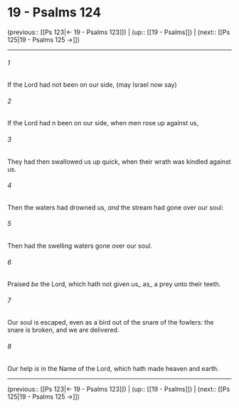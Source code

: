 # 19 - Psalms 124

(previous:: [[Ps 123|← 19 - Psalms 123]]) | (up:: [[19 - Psalms]]) | (next:: [[Ps 125|19 - Psalms 125 →]])

***


###### 1 
If the Lord had not been on our side, (may Israel now say) 

###### 2 
If the Lord had n been on our side, when men rose up against us, 

###### 3 
They had then swallowed us up quick, when their wrath was kindled against us. 

###### 4 
Then the waters had drowned us, _and_ the stream had gone over our soul: 

###### 5 
Then had the swelling waters gone over our soul. 

###### 6 
Praised _be_ the Lord, which hath not given us_ as_ a prey unto their teeth. 

###### 7 
Our soul is escaped, even as a bird out of the snare of the fowlers: the snare is broken, and we are delivered. 

###### 8 
Our help _is_ in the Name of the Lord, which hath made heaven and earth.

***

(previous:: [[Ps 123|← 19 - Psalms 123]]) | (up:: [[19 - Psalms]]) | (next:: [[Ps 125|19 - Psalms 125 →]])
